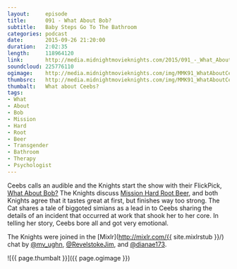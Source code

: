 ```yaml
---
layout:     episode
title:      091 - What About Bob?
subtitle:   Baby Steps Go To The Bathroom
categories: podcast
date:       2015-09-26 21:20:00
duration:   2:02:35
length:     118964120
link:       http://media.midnightmovieknights.com/2015/091_-_What_About_Bob.m4a
soundcloud: 225776110
ogimage:    http://media.midnightmovieknights.com/img/MMK91_WhatAboutCeebs-750x422.png
thumbsrc:   http://media.midnightmovieknights.com/img/MMK91_WhatAboutCeebs-200x198.png
thumbalt:   What about Ceebs?
tags:
- What
- About
- Bob
- Mission
- Hard
- Root
- Beer
- Transgender
- Bathroom
- Therapy
- Psychologist
---
```

Ceebs calls an audible and the Knights start the show with their FlickPick, [What About Bob?](http://www.imdb.com/title/tt0103241/) The Knights discuss [Mission Hard Root Beer](http://missionbrewery.com/beer-styles/), and both Knights agree that it tastes great at first, but finishes way too strong. The Cat shares a tale of biggoted simians as a lead in to Ceebs sharing the details of an incident that occurred at work that shook her to her core. In telling her story, Ceebs bore all and got very emotional.

The Knights were joined in the [Mixlr](http://mixlr.com/{{ site.mixlrstub }}/) chat by [@mv_ughn](https://twitter.com/mv_ughn), [@RevelstokeJim](https://twitter.com/RevelstokeJim), and [@dianae173](https://twitter.com/dianae173).

![{{ page.thumbalt }}]({{ page.ogimage }})
